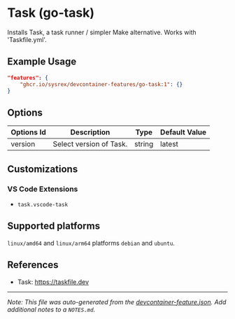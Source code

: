 
# Task (go-task)

Installs Task, a task runner / simpler Make alternative. Works with 'Taskfile.yml'.

## Example Usage

```json
"features": {
    "ghcr.io/sysrex/devcontainer-features/go-task:1": {}
}
```

## Options

| Options Id | Description | Type | Default Value |
|-----|-----|-----|-----|
| version | Select version of Task. | string | latest |

## Customizations

### VS Code Extensions

- `task.vscode-task`

<!-- markdownlint-disable MD041 -->

## Supported platforms

`linux/amd64` and `linux/arm64` platforms `debian` and `ubuntu`.

## References

- Task: <https://taskfile.dev>

---

_Note: This file was auto-generated from the [devcontainer-feature.json](https://github.com/sysrex/devcontainer-features/blob/main/src/go-task/devcontainer-feature.json).  Add additional notes to a `NOTES.md`._
